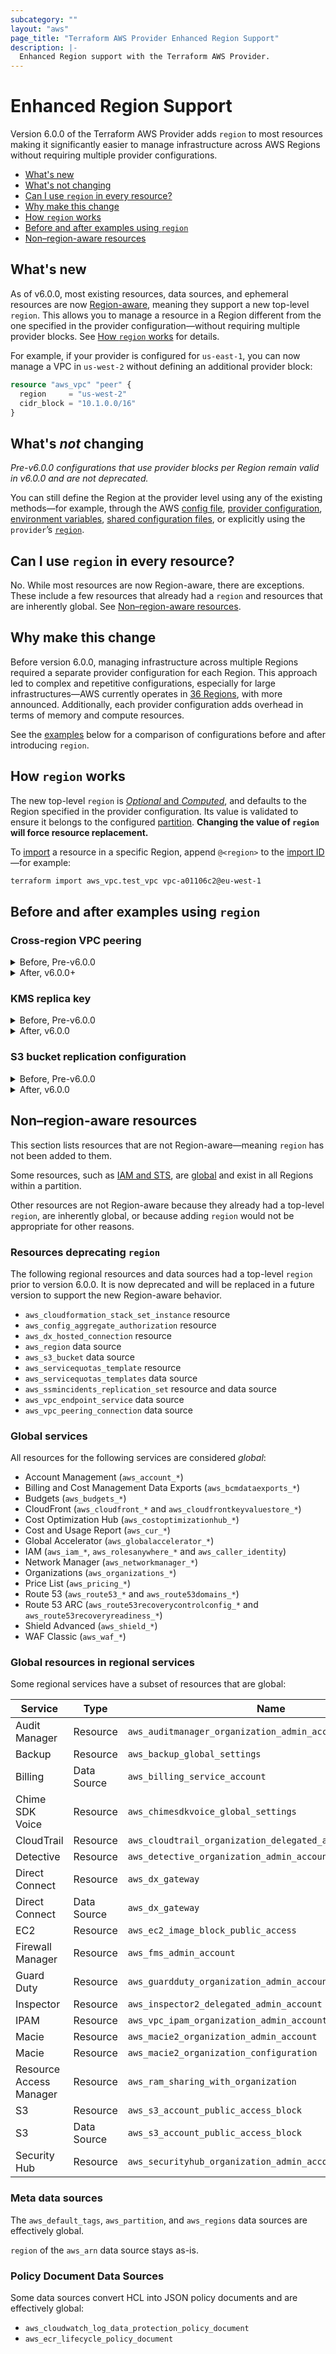 ```yaml
---
subcategory: ""
layout: "aws"
page_title: "Terraform AWS Provider Enhanced Region Support"
description: |-
  Enhanced Region support with the Terraform AWS Provider.
---
```


# Enhanced Region Support

Version 6.0.0 of the Terraform AWS Provider adds `region` to most resources making it significantly easier to manage infrastructure across AWS Regions without requiring multiple provider configurations.

<!-- TOC depthFrom:2 depthTo:2 -->

- [What's new](#whats-new)
- [What's not changing](#whats-not-changing)
- [Can I use `region` in every resource?](#can-i-use-region-in-every-resource)
- [Why make this change](#why-make-this-change)
- [How `region` works](#how-region-works)
- [Before and after examples using `region`](#before-and-after-examples-using-region)
- [Non–region-aware resources](#nonregion-aware-resources)

<!-- /TOC -->

## What's new

As of v6.0.0, most existing resources, data sources, and ephemeral resources are now [Region-aware](#nonregion-aware-resources), meaning they support a new top-level `region`. This allows you to manage a resource in a Region different from the one specified in the provider configuration—without requiring multiple provider blocks. See [How `region` works](#how-region-works) for details.

For example, if your provider is configured for `us-east-1`, you can now manage a VPC in `us-west-2` without defining an additional provider block:

```terraform
resource "aws_vpc" "peer" {
  region     = "us-west-2"
  cidr_block = "10.1.0.0/16"
}
```

## What's _not_ changing

_Pre-v6.0.0 configurations that use provider blocks per Region remain valid in v6.0.0 and are not deprecated._

You can still define the Region at the provider level using any of the existing methods—for example, through the AWS [config file](https://docs.aws.amazon.com/cli/latest/userguide/cli-configure-files.html), [provider configuration](https://developer.hashicorp.com/terraform/language/providers/configuration), [environment variables](https://registry.terraform.io/providers/hashicorp/aws/latest/docs#environment-variables), [shared configuration files](https://registry.terraform.io/providers/hashicorp/aws/latest/docs#shared-configuration-and-credentials-files), or explicitly using the `provider`’s [`region`](https://registry.terraform.io/providers/hashicorp/aws/latest/docs#region).

## Can I use `region` in every resource?

No. While most resources are now Region-aware, there are exceptions. These include a few resources that already had a `region` and resources that are inherently global. See [Non–region-aware resources](#nonregion-aware-resources).

## Why make this change

Before version 6.0.0, managing infrastructure across multiple Regions required a separate provider configuration for each Region. This approach led to complex and repetitive configurations, especially for large infrastructures—AWS currently operates in [36 Regions](https://aws.amazon.com/about-aws/global-infrastructure/), with more announced. Additionally, each provider configuration adds overhead in terms of memory and compute resources.

See the [examples](#before-and-after-examples-using-region) below for a comparison of configurations before and after introducing `region`.

## How `region` works

The new top-level `region` is [_Optional_ and _Computed_](https://developer.hashicorp.com/terraform/plugin/framework/handling-data/attributes/string#configurability), and defaults to the Region specified in the provider configuration. Its value is validated to ensure it belongs to the configured [partition](https://docs.aws.amazon.com/whitepapers/latest/aws-fault-isolation-boundaries/partitions.html). **Changing the value of `region` will force resource replacement.**

To [import](https://developer.hashicorp.com/terraform/cli/import) a resource in a specific Region, append `@<region>` to the [import ID](https://developer.hashicorp.com/terraform/language/import#import-id)—for example:

```sh
terraform import aws_vpc.test_vpc vpc-a01106c2@eu-west-1
```

## Before and after examples using `region`

### Cross-region VPC peering

<details>
<summary>Before, Pre-v6.0.0</summary>
<p>

```terraform
provider "aws" {
  region = "us-east-1"
}

provider "aws" {
  alias  = "peer"
  region = "us-west-2"
}

resource "aws_vpc" "main" {
  cidr_block = "10.0.0.0/16"
}

resource "aws_vpc" "peer" {
  provider   = aws.peer
  cidr_block = "10.1.0.0/16"
}

data "aws_caller_identity" "peer" {
  provider = aws.peer
}

# Requester's side of the connection.
resource "aws_vpc_peering_connection" "peer" {
  vpc_id        = aws_vpc.main.id
  peer_vpc_id   = aws_vpc.peer.id
  peer_owner_id = data.aws_caller_identity.peer.account_id
  peer_region   = "us-west-2"
  auto_accept   = false
}

# Accepter's side of the connection.
resource "aws_vpc_peering_connection_accepter" "peer" {
  provider                  = aws.peer
  vpc_peering_connection_id = aws_vpc_peering_connection.peer.id
  auto_accept               = true
}
```

</p>
</details>

<details>
<summary>After, v6.0.0+</summary>
<p>

```terraform
provider "aws" {
  region = "us-east-1"
}

resource "aws_vpc" "main" {
  cidr_block = "10.0.0.0/16"
}

resource "aws_vpc" "peer" {
  region     = "us-west-2"
  cidr_block = "10.1.0.0/16"
}

# Requester's side of the connection.
resource "aws_vpc_peering_connection" "peer" {
  vpc_id      = aws_vpc.main.id
  peer_vpc_id = aws_vpc.peer.id
  peer_region = "us-west-2"
  auto_accept = false
}

# Accepter's side of the connection.
resource "aws_vpc_peering_connection_accepter" "peer" {
  region                    = "us-west-2"
  vpc_peering_connection_id = aws_vpc_peering_connection.peer.id
  auto_accept               = true
}
```

</p>
</details>

### KMS replica key

<details>
<summary>Before, Pre-v6.0.0</summary>
<p>

```terraform
provider "aws" {
  alias  = "primary"
  region = "us-east-1"
}

provider "aws" {
  region = "us-west-2"
}

resource "aws_kms_key" "primary" {
  provider = aws.primary

  description             = "Multi-Region primary key"
  deletion_window_in_days = 30
  multi_region            = true
}

resource "aws_kms_replica_key" "replica" {
  description             = "Multi-Region replica key"
  deletion_window_in_days = 7
  primary_key_arn         = aws_kms_key.primary.arn
}
```

</p>
</details>

<details>
<summary>After, v6.0.0</summary>
<p>

```terraform
provider "aws" {
  region = "us-west-2"
}

resource "aws_kms_key" "primary" {
  region = "us-east-1"

  description             = "Multi-Region primary key"
  deletion_window_in_days = 30
  multi_region            = true
}

resource "aws_kms_replica_key" "replica" {
  description             = "Multi-Region replica key"
  deletion_window_in_days = 7
  primary_key_arn         = aws_kms_key.primary.arn
}
```

</p>
</details>

### S3 bucket replication configuration

<details>
<summary>Before, Pre-v6.0.0</summary>
<p>

```terraform
provider "aws" {
  region = "eu-west-1"
}

provider "aws" {
  alias  = "central"
  region = "eu-central-1"
}

data "aws_iam_policy_document" "assume_role" {
  statement {
    effect = "Allow"

    principals {
      type        = "Service"
      identifiers = ["s3.amazonaws.com"]
    }

    actions = ["sts:AssumeRole"]
  }
}

resource "aws_iam_role" "replication" {
  name               = "tf-iam-role-replication-12345"
  assume_role_policy = data.aws_iam_policy_document.assume_role.json
}

data "aws_iam_policy_document" "replication" {
  statement {
    effect = "Allow"

    actions = [
      "s3:GetReplicationConfiguration",
      "s3:ListBucket",
    ]

    resources = [aws_s3_bucket.source.arn]
  }

  statement {
    effect = "Allow"

    actions = [
      "s3:GetObjectVersionForReplication",
      "s3:GetObjectVersionAcl",
      "s3:GetObjectVersionTagging",
    ]

    resources = ["${aws_s3_bucket.source.arn}/*"]
  }

  statement {
    effect = "Allow"

    actions = [
      "s3:ReplicateObject",
      "s3:ReplicateDelete",
      "s3:ReplicateTags",
    ]

    resources = ["${aws_s3_bucket.destination.arn}/*"]
  }
}

resource "aws_iam_policy" "replication" {
  name   = "tf-iam-role-policy-replication-12345"
  policy = data.aws_iam_policy_document.replication.json
}

resource "aws_iam_role_policy_attachment" "replication" {
  role       = aws_iam_role.replication.name
  policy_arn = aws_iam_policy.replication.arn
}

resource "aws_s3_bucket" "destination" {
  bucket = "tf-test-bucket-destination-12345"
}

resource "aws_s3_bucket_versioning" "destination" {
  bucket = aws_s3_bucket.destination.id
  versioning_configuration {
    status = "Enabled"
  }
}

resource "aws_s3_bucket" "source" {
  provider = aws.central
  bucket   = "tf-test-bucket-source-12345"
}

resource "aws_s3_bucket_acl" "source_bucket_acl" {
  provider = aws.central

  bucket = aws_s3_bucket.source.id
  acl    = "private"
}

resource "aws_s3_bucket_versioning" "source" {
  provider = aws.central

  bucket = aws_s3_bucket.source.id
  versioning_configuration {
    status = "Enabled"
  }
}

resource "aws_s3_bucket_replication_configuration" "replication" {
  provider = aws.central
  # Must have bucket versioning enabled first
  depends_on = [aws_s3_bucket_versioning.source]

  role   = aws_iam_role.replication.arn
  bucket = aws_s3_bucket.source.id

  rule {
    id = "examplerule"

    filter {
      prefix = "example"
    }

    status = "Enabled"

    destination {
      bucket        = aws_s3_bucket.destination.arn
      storage_class = "STANDARD"
    }
  }
}
```

</p>
</details>

<details>
<summary>After, v6.0.0</summary>
<p>

```terraform
provider "aws" {
  region = "eu-west-1"
}

data "aws_iam_policy_document" "assume_role" {
  statement {
    effect = "Allow"

    principals {
      type        = "Service"
      identifiers = ["s3.amazonaws.com"]
    }

    actions = ["sts:AssumeRole"]
  }
}

resource "aws_iam_role" "replication" {
  name               = "tf-iam-role-replication-12345"
  assume_role_policy = data.aws_iam_policy_document.assume_role.json
}

data "aws_iam_policy_document" "replication" {
  statement {
    effect = "Allow"

    actions = [
      "s3:GetReplicationConfiguration",
      "s3:ListBucket",
    ]

    resources = [aws_s3_bucket.source.arn]
  }

  statement {
    effect = "Allow"

    actions = [
      "s3:GetObjectVersionForReplication",
      "s3:GetObjectVersionAcl",
      "s3:GetObjectVersionTagging",
    ]

    resources = ["${aws_s3_bucket.source.arn}/*"]
  }

  statement {
    effect = "Allow"

    actions = [
      "s3:ReplicateObject",
      "s3:ReplicateDelete",
      "s3:ReplicateTags",
    ]

    resources = ["${aws_s3_bucket.destination.arn}/*"]
  }
}

resource "aws_iam_policy" "replication" {
  name   = "tf-iam-role-policy-replication-12345"
  policy = data.aws_iam_policy_document.replication.json
}

resource "aws_iam_role_policy_attachment" "replication" {
  role       = aws_iam_role.replication.name
  policy_arn = aws_iam_policy.replication.arn
}

resource "aws_s3_bucket" "destination" {
  bucket = "tf-test-bucket-destination-12345"
}

resource "aws_s3_bucket_versioning" "destination" {
  bucket = aws_s3_bucket.destination.id
  versioning_configuration {
    status = "Enabled"
  }
}

resource "aws_s3_bucket" "source" {
  region = "eu-central-1"

  bucket = "tf-test-bucket-source-12345"
}

resource "aws_s3_bucket_acl" "source_bucket_acl" {
  region = "eu-central-1"

  bucket = aws_s3_bucket.source.id
  acl    = "private"
}

resource "aws_s3_bucket_versioning" "source" {
  region = "eu-central-1"

  bucket = aws_s3_bucket.source.id
  versioning_configuration {
    status = "Enabled"
  }
}

resource "aws_s3_bucket_replication_configuration" "replication" {
  region = "eu-central-1"

  # Must have bucket versioning enabled first
  depends_on = [aws_s3_bucket_versioning.source]

  role   = aws_iam_role.replication.arn
  bucket = aws_s3_bucket.source.id

  rule {
    id = "examplerule"

    filter {
      prefix = "example"
    }

    status = "Enabled"

    destination {
      bucket        = aws_s3_bucket.destination.arn
      storage_class = "STANDARD"
    }
  }
}
```

</p>
</details>

## Non–region-aware resources

This section lists resources that are not Region-aware—meaning `region` has not been added to them.

Some resources, such as [IAM and STS](https://docs.aws.amazon.com/IAM/latest/UserGuide/programming.html#IAMEndpoints), are [global](https://docs.aws.amazon.com/whitepapers/latest/aws-fault-isolation-boundaries/global-services.html) and exist in all Regions within a partition.

Other resources are not Region-aware because they already had a top-level `region`, are inherently global, or because adding `region` would not be appropriate for other reasons.

### Resources deprecating `region`

The following regional resources and data sources had a top-level `region` prior to version 6.0.0. It is now deprecated and will be replaced in a future version to support the new Region-aware behavior.

* `aws_cloudformation_stack_set_instance` resource
* `aws_config_aggregate_authorization` resource
* `aws_dx_hosted_connection` resource
* `aws_region` data source
* `aws_s3_bucket` data source
* `aws_servicequotas_template` resource
* `aws_servicequotas_templates` data source
* `aws_ssmincidents_replication_set` resource and data source
* `aws_vpc_endpoint_service` data source
* `aws_vpc_peering_connection` data source

### Global services

All resources for the following services are considered _global_:

* Account Management (`aws_account_*`)
* Billing and Cost Management Data Exports (`aws_bcmdataexports_*`)
* Budgets (`aws_budgets_*`)
* CloudFront (`aws_cloudfront_*` and `aws_cloudfrontkeyvaluestore_*`)
* Cost Optimization Hub (`aws_costoptimizationhub_*`)
* Cost and Usage Report (`aws_cur_*`)
* Global Accelerator (`aws_globalaccelerator_*`)
* IAM (`aws_iam_*`, `aws_rolesanywhere_*` and `aws_caller_identity`)
* Network Manager (`aws_networkmanager_*`)
* Organizations (`aws_organizations_*`)
* Price List (`aws_pricing_*`)
* Route 53 (`aws_route53_*` and `aws_route53domains_*`)
* Route 53 ARC (`aws_route53recoverycontrolconfig_*` and `aws_route53recoveryreadiness_*`)
* Shield Advanced (`aws_shield_*`)
* WAF Classic (`aws_waf_*`)

### Global resources in regional services

Some regional services have a subset of resources that are global:

| Service | Type | Name |
|---|---|---|
| Audit Manager | Resource | `aws_auditmanager_organization_admin_account_registration` |
| Backup | Resource | `aws_backup_global_settings` |
| Billing | Data Source | `aws_billing_service_account` |
| Chime SDK Voice | Resource | `aws_chimesdkvoice_global_settings` |
| CloudTrail | Resource | `aws_cloudtrail_organization_delegated_admin_account` |
| Detective | Resource | `aws_detective_organization_admin_account` |
| Direct Connect | Resource | `aws_dx_gateway` |
| Direct Connect | Data Source | `aws_dx_gateway` |
| EC2 | Resource | `aws_ec2_image_block_public_access` |
| Firewall Manager | Resource | `aws_fms_admin_account` |
| Guard Duty | Resource | `aws_guardduty_organization_admin_account` |
| Inspector | Resource | `aws_inspector2_delegated_admin_account` |
| IPAM | Resource | `aws_vpc_ipam_organization_admin_account` |
| Macie | Resource | `aws_macie2_organization_admin_account` |
| Macie | Resource | `aws_macie2_organization_configuration` |
| Resource Access Manager | Resource | `aws_ram_sharing_with_organization` |
| S3 | Resource | `aws_s3_account_public_access_block` |
| S3 | Data Source | `aws_s3_account_public_access_block` |
| Security Hub | Resource | `aws_securityhub_organization_admin_account` |

### Meta data sources

The `aws_default_tags`, `aws_partition`, and `aws_regions` data sources are effectively global.

`region` of the `aws_arn` data source stays as-is.

### Policy Document Data Sources

Some data sources convert HCL into JSON policy documents and are effectively global:

* `aws_cloudwatch_log_data_protection_policy_document`
* `aws_ecr_lifecycle_policy_document`
